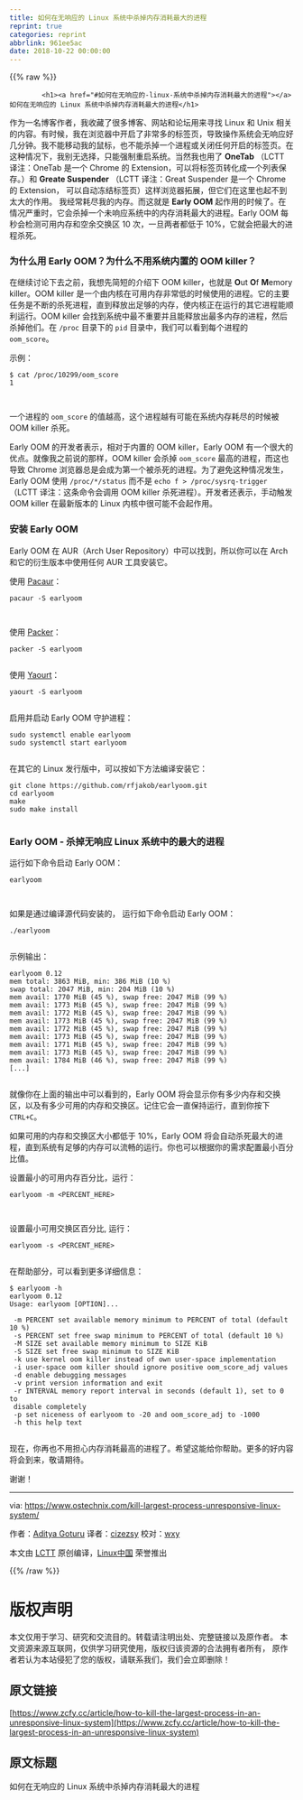 ```yaml
---
title: 如何在无响应的 Linux 系统中杀掉内存消耗最大的进程
reprint: true
categories: reprint
abbrlink: 961ee5ac
date: 2018-10-22 00:00:00
---
```


{{% raw %}}

            <h1><a href="#如何在无响应的-linux-系统中杀掉内存消耗最大的进程"></a>如何在无响应的 Linux 系统中杀掉内存消耗最大的进程</h1>
<p>作为一名博客作者，我收藏了很多博客、网站和论坛用来寻找 Linux 和 Unix 相关的内容。有时候，我在浏览器中开启了非常多的标签页，导致操作系统会无响应好几分钟。我不能移动我的鼠标，也不能杀掉一个进程或关闭任何开启的标签页。在这种情况下，我别无选择，只能强制重启系统。当然我也用了 <strong>OneTab</strong> （LCTT 译注：OneTab 是一个 Chrome 的 Extension，可以将标签页转化成一个列表保存。）和 <strong>Greate Suspender</strong> （LCTT 译注：Great Suspender 是一个 Chrome 的 Extension， 可以自动冻结标签页）这样浏览器拓展，但它们在这里也起不到太大的作用。 我经常耗尽我的内存。而这就是 <strong>Early OOM</strong> 起作用的时候了。在情况严重时，它会杀掉一个未响应系统中的内存消耗最大的进程。Early OOM 每秒会检测可用内存和空余交换区 10 次，一旦两者都低于 10%，它就会把最大的进程杀死。</p>
<h3><a href="#为什么用-early-oom为什么不用系统内置的-oom-killer"></a>为什么用 Early OOM？为什么不用系统内置的 OOM killer？</h3>
<p>在继续讨论下去之前，我想先简短的介绍下 OOM killer，也就是 <strong>O</strong>ut <strong>O</strong>f <strong>M</strong>emory killer。OOM killer 是一个由内核在可用内存非常低的时候使用的进程。它的主要任务是不断的杀死进程，直到释放出足够的内存，使内核正在运行的其它进程能顺利运行。OOM killer 会找到系统中最不重要并且能释放出最多内存的进程，然后杀掉他们。在 <code>/proc</code> 目录下的 <code>pid</code> 目录中，我们可以看到每个进程的 <code>oom_score</code>。</p>
<p>示例：</p>
<pre><code class="hljs lsl">$ cat /proc/<span class="hljs-number">10299</span>/oom_score
<span class="hljs-number">1</span>

</code></pre><p>一个进程的 <code>oom_score</code> 的值越高，这个进程越有可能在系统内存耗尽的时候被 OOM killer 杀死。</p>
<p>Early OOM 的开发者表示，相对于内置的 OOM killer，Early OOM 有一个很大的优点。就像我之前说的那样，OOM killer 会杀掉 <code>oom_score</code> 最高的进程，而这也导致 Chrome 浏览器总是会成为第一个被杀死的进程。为了避免这种情况发生，Early OOM 使用 <code>/proc/*/status</code> 而不是 <code>echo f &gt; /proc/sysrq-trigger</code>（LCTT 译注：这条命令会调用 OOM killer 杀死进程）。开发者还表示，手动触发 OOM killer 在最新版本的 Linux 内核中很可能不会起作用。</p>
<h3><a href="#安装-early-oom"></a>安装 Early OOM</h3>
<p>Early OOM 在 AUR（Arch User Repository）中可以找到，所以你可以在 Arch 和它的衍生版本中使用任何 AUR 工具安装它。</p>
<p>使用 <a href="https://www.ostechnix.com/install-pacaur-arch-linux/">Pacaur</a>：</p>
<pre><code class="hljs ebnf"><span class="hljs-attribute">pacaur -S earlyoom</span>

</code></pre><p>使用 <a href="https://www.ostechnix.com/install-packer-arch-linux-2/">Packer</a>：</p>
<pre><code class="hljs ebnf"><span class="hljs-attribute">packer -S earlyoom</span>

</code></pre><p>使用 <a href="https://www.ostechnix.com/install-yaourt-arch-linux/">Yaourt</a>：</p>
<pre><code class="hljs ebnf"><span class="hljs-attribute">yaourt -S earlyoom</span>

</code></pre><p>启用并启动 Early OOM 守护进程：</p>
<pre><code class="hljs routeros">sudo systemctl <span class="hljs-builtin-name">enable</span> earlyoom
sudo systemctl start earlyoom

</code></pre><p>在其它的 Linux 发行版中，可以按如下方法编译安装它：</p>
<pre><code class="hljs vim">git clone http<span class="hljs-variable">s:</span>//github.<span class="hljs-keyword">com</span>/rfjakob/earlyoom.git
<span class="hljs-keyword">cd</span> earlyoom
<span class="hljs-keyword">make</span>
sudo <span class="hljs-keyword">make</span> install

</code></pre><h3><a href="#early-oom---杀掉无响应-linux-系统中的最大的进程"></a>Early OOM - 杀掉无响应 Linux 系统中的最大的进程</h3>
<p>运行如下命令启动 Early OOM：</p>
<pre><code class="hljs ebnf"><span class="hljs-attribute">earlyoom</span>

</code></pre><p>如果是通过编译源代码安装的， 运行如下命令启动 Early OOM：</p>
<pre><code class="hljs jboss-cli"><span class="hljs-string">./earlyoom</span>

</code></pre><p>示例输出：</p>
<pre><code class="hljs groovy">earlyoom <span class="hljs-number">0.12</span>
mem <span class="hljs-string">total:</span> <span class="hljs-number">3863</span> MiB, <span class="hljs-string">min:</span> <span class="hljs-number">386</span> MiB (<span class="hljs-number">10</span> %)
swap <span class="hljs-string">total:</span> <span class="hljs-number">2047</span> MiB, <span class="hljs-string">min:</span> <span class="hljs-number">204</span> MiB (<span class="hljs-number">10</span> %)
mem <span class="hljs-string">avail:</span> <span class="hljs-number">1770</span> MiB (<span class="hljs-number">45</span> %), swap <span class="hljs-string">free:</span> <span class="hljs-number">2047</span> MiB (<span class="hljs-number">99</span> %)
mem <span class="hljs-string">avail:</span> <span class="hljs-number">1773</span> MiB (<span class="hljs-number">45</span> %), swap <span class="hljs-string">free:</span> <span class="hljs-number">2047</span> MiB (<span class="hljs-number">99</span> %)
mem <span class="hljs-string">avail:</span> <span class="hljs-number">1772</span> MiB (<span class="hljs-number">45</span> %), swap <span class="hljs-string">free:</span> <span class="hljs-number">2047</span> MiB (<span class="hljs-number">99</span> %)
mem <span class="hljs-string">avail:</span> <span class="hljs-number">1773</span> MiB (<span class="hljs-number">45</span> %), swap <span class="hljs-string">free:</span> <span class="hljs-number">2047</span> MiB (<span class="hljs-number">99</span> %)
mem <span class="hljs-string">avail:</span> <span class="hljs-number">1772</span> MiB (<span class="hljs-number">45</span> %), swap <span class="hljs-string">free:</span> <span class="hljs-number">2047</span> MiB (<span class="hljs-number">99</span> %)
mem <span class="hljs-string">avail:</span> <span class="hljs-number">1773</span> MiB (<span class="hljs-number">45</span> %), swap <span class="hljs-string">free:</span> <span class="hljs-number">2047</span> MiB (<span class="hljs-number">99</span> %)
mem <span class="hljs-string">avail:</span> <span class="hljs-number">1771</span> MiB (<span class="hljs-number">45</span> %), swap <span class="hljs-string">free:</span> <span class="hljs-number">2047</span> MiB (<span class="hljs-number">99</span> %)
mem <span class="hljs-string">avail:</span> <span class="hljs-number">1773</span> MiB (<span class="hljs-number">45</span> %), swap <span class="hljs-string">free:</span> <span class="hljs-number">2047</span> MiB (<span class="hljs-number">99</span> %)
mem <span class="hljs-string">avail:</span> <span class="hljs-number">1784</span> MiB (<span class="hljs-number">46</span> %), swap <span class="hljs-string">free:</span> <span class="hljs-number">2047</span> MiB (<span class="hljs-number">99</span> %)
[...]

</code></pre><p>就像你在上面的输出中可以看到的，Early OOM 将会显示你有多少内存和交换区，以及有多少可用的内存和交换区。记住它会一直保持运行，直到你按下 <code>CTRL+C</code>。</p>
<p>如果可用的内存和交换区大小都低于 10%，Early OOM 将会自动杀死最大的进程，直到系统有足够的内存可以流畅的运行。你也可以根据你的需求配置最小百分比值。</p>
<p>设置最小的可用内存百分比，运行：</p>
<pre><code class="hljs xml">earlyoom -m <span class="hljs-tag">&lt;<span class="hljs-name">PERCENT_HERE</span>&gt;</span>

</code></pre><p>设置最小可用交换区百分比, 运行：</p>
<pre><code class="hljs xml">earlyoom -s <span class="hljs-tag">&lt;<span class="hljs-name">PERCENT_HERE</span>&gt;</span>

</code></pre><p>在帮助部分，可以看到更多详细信息：</p>
<pre><code class="hljs sql">$ earlyoom -h
earlyoom 0.12
Usage: earlyoom [OPTION]...

 -m PERCENT <span class="hljs-keyword">set</span> available <span class="hljs-keyword">memory</span> <span class="hljs-keyword">minimum</span> <span class="hljs-keyword">to</span> <span class="hljs-keyword">PERCENT</span> <span class="hljs-keyword">of</span> total (<span class="hljs-keyword">default</span> <span class="hljs-number">10</span> %)
 -s <span class="hljs-keyword">PERCENT</span> <span class="hljs-keyword">set</span> free swap <span class="hljs-keyword">minimum</span> <span class="hljs-keyword">to</span> <span class="hljs-keyword">PERCENT</span> <span class="hljs-keyword">of</span> total (<span class="hljs-keyword">default</span> <span class="hljs-number">10</span> %)
 -M <span class="hljs-keyword">SIZE</span> <span class="hljs-keyword">set</span> available <span class="hljs-keyword">memory</span> <span class="hljs-keyword">minimum</span> <span class="hljs-keyword">to</span> <span class="hljs-keyword">SIZE</span> KiB
 -S <span class="hljs-keyword">SIZE</span> <span class="hljs-keyword">set</span> free swap <span class="hljs-keyword">minimum</span> <span class="hljs-keyword">to</span> <span class="hljs-keyword">SIZE</span> KiB
 -k <span class="hljs-keyword">use</span> kernel oom killer instead <span class="hljs-keyword">of</span> own <span class="hljs-keyword">user</span>-<span class="hljs-keyword">space</span> implementation
 -i <span class="hljs-keyword">user</span>-<span class="hljs-keyword">space</span> oom killer should <span class="hljs-keyword">ignore</span> positive oom_score_adj <span class="hljs-keyword">values</span>
 -d <span class="hljs-keyword">enable</span> debugging messages
 -v print <span class="hljs-keyword">version</span> information <span class="hljs-keyword">and</span> <span class="hljs-keyword">exit</span>
 -r <span class="hljs-built_in">INTERVAL</span> <span class="hljs-keyword">memory</span> report <span class="hljs-built_in">interval</span> <span class="hljs-keyword">in</span> seconds (<span class="hljs-keyword">default</span> <span class="hljs-number">1</span>), <span class="hljs-keyword">set</span> <span class="hljs-keyword">to</span> <span class="hljs-number">0</span> <span class="hljs-keyword">to</span>
 <span class="hljs-keyword">disable</span> completely
 -p <span class="hljs-keyword">set</span> niceness <span class="hljs-keyword">of</span> earlyoom <span class="hljs-keyword">to</span> <span class="hljs-number">-20</span> <span class="hljs-keyword">and</span> oom_score_adj <span class="hljs-keyword">to</span> <span class="hljs-number">-1000</span>
 -h this <span class="hljs-keyword">help</span> <span class="hljs-built_in">text</span>

</code></pre><p>现在，你再也不用担心内存消耗最高的进程了。希望这能给你帮助。更多的好内容将会到来，敬请期待。</p>
<p>谢谢！</p>
<hr>
<p>via: <a href="https://www.ostechnix.com/kill-largest-process-unresponsive-linux-system/">https://www.ostechnix.com/kill-largest-process-unresponsive-linux-system/</a></p>
<p>作者：<a href="https://www.ostechnix.com">Aditya Goturu</a> 译者：<a href="https://github.com/cizezsy">cizezsy</a> 校对：<a href="https://github.com/wxy">wxy</a></p>
<p>本文由 <a href="https://github.com/LCTT/TranslateProject">LCTT</a> 原创编译，<a href="https://linux.cn/">Linux中国</a> 荣誉推出</p>

          
{{% /raw %}}

# 版权声明
本文仅用于学习、研究和交流目的。转载请注明出处、完整链接以及原作者。
本文资源来源互联网，仅供学习研究使用，版权归该资源的合法拥有者所有，
原作者若认为本站侵犯了您的版权，请联系我们，我们会立即删除！

## 原文链接
[https://www.zcfy.cc/article/how-to-kill-the-largest-process-in-an-unresponsive-linux-system](https://www.zcfy.cc/article/how-to-kill-the-largest-process-in-an-unresponsive-linux-system)

## 原文标题
如何在无响应的 Linux 系统中杀掉内存消耗最大的进程
